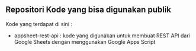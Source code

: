 <h2>Repositori Kode yang bisa digunakan publik</h2>

Kode yang terdapat di sini :
- appsheet-rest-api : kode yang digunakan untuk membuat REST API dari Google Sheets dengan menggunakan Google Apps Script

